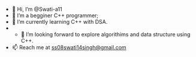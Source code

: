 - 👋 Hi, I’m @Swati-a11
- 👀 I’m a begginer C++ programmer;
- 🌱 I’m currently learning C++ with DSA.
- - 💞️ I’m looking forward to explore algorithims and data structure using C++.
- 📫 Reach me at ss08swati14singh@gmail.com


<!---
Swati-a11/Swati-a11 is a ✨ special ✨ repository because its `README.md` (this file) appears on your GitHub profile.
You can click the Preview link to take a look at your changes.
--->
